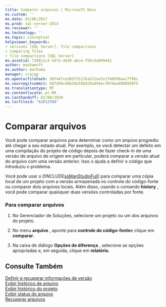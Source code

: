 ```yaml
---
title: Comparar arquivos | Microsoft Docs
ms.custom: ''
ms.date: 03/06/2017
ms.prod: sql-server-2014
ms.reviewer: ''
ms.technology: ''
ms.topic: conceptual
helpviewer_keywords:
- versions [SQL Server], file comparisons
- comparing files
- file comparisons [SQL Server]
ms.assetid: 728811c4-5d7a-4420-abce-f56c5a0994d2
author: mashamsft
ms.author: mathoma
manager: craigg
ms.openlocfilehash: 36f447ce365f25135a521ea7e1760599aa17f9bc
ms.sourcegitcommit: b87d36c46b39af8b929ad94ec707dee8800950f5
ms.translationtype: MT
ms.contentlocale: pt-BR
ms.lasthandoff: 02/08/2020
ms.locfileid: "62812590"
---
```

# <a name="compare-files"></a>Comparar arquivos
  Você pode comparar arquivos para determinar como um arquivo progrediu até chegar a seu estado atual. Por exemplo, se você detectar um defeito em uma compilação do projeto de código depois de fazer check-in de uma versão de arquivo de origem em particular, poderá comparar a versão atual do arquivo com uma versão anterior. Isso o ajuda a definir o código que introduziu o problema.  
  
 Você pode usar o [!INCLUDE[ssManStudioFull](../includes/ssmanstudiofull-md.md)] para comparar uma cópia local de um projeto com a versão armazenada no controle do código-fonte ou comparar dois arquivos locais. Além disso, usando o comando **history** , você pode comparar quaisquer duas versões controladas por fonte.  
  
### <a name="to-compare-files"></a>Para comparar arquivos  
  
1.  No Gerenciador de Soluções, selecione um projeto ou um dos arquivos do projeto.  
  
2.  No menu **arquivo** , aponte para **controle do código-fonte**e clique em **comparar**.  
  
3.  Na caixa de diálogo **Opções de diferença** , selecione as opções apropriadas e, em seguida, clique em **relatório**.  
  
## <a name="see-also"></a>Consulte Também  
 [Definir e recuperar informações de versão](../../2014/database-engine/set-and-retrieve-version-information.md)   
 [Exibir histórico de arquivo](../../2014/database-engine/view-file-history.md)   
 [Exibir histórico do projeto](../../2014/database-engine/view-project-history.md)   
 [Exibir status do arquivo](../../2014/database-engine/view-file-status.md)   
 [Recuperar arquivos](../../2014/database-engine/retrieve-files.md)  
  
  
